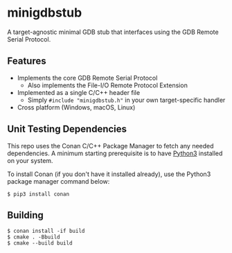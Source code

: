 # minigdbstub
A target-agnostic minimal GDB stub that interfaces using the GDB Remote Serial Protocol.

## Features
- Implements the core GDB Remote Serial Protocol
    - Also implements the File-I/O Remote Protocol Extension
- Implemented as a single C/C++ header file 
    - Simply `#include "minigdbstub.h"` in your own target-specific handler
- Cross platform (Windows, macOS, Linux)

## Unit Testing Dependencies
This repo uses the Conan C/C++ Package Manager to fetch any needed dependencies. A minimum starting
prerequisite is to have [Python3](https://www.python.org/downloads/) installed on your system.

To install Conan (if you don't have it installed already), use the Python3 package manager command below:

    $ pip3 install conan

## Building

    $ conan install -if build
    $ cmake . -Bbuild
    $ cmake --build build